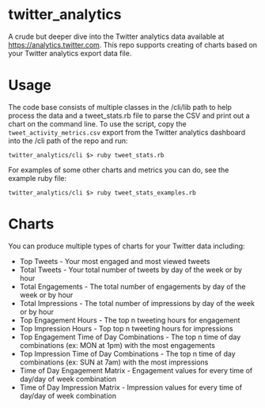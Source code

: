 twitter_analytics
=================

A crude but deeper dive into the Twitter analytics data available at https://analytics.twitter.com. This repo supports creating of charts based on your Twitter analytics export data file.

Usage
=====
The code base consists of multiple classes in the /cli/lib path to help process the data and a tweet_stats.rb file to parse the CSV and print out a chart on the command line.  To use the script, copy the `tweet_activity_metrics.csv` export from the Twitter analytics dashboard into the /cli path of the repo and run:

    twitter_analytics/cli $> ruby tweet_stats.rb
    
For examples of some other charts and metrics you can do, see the example ruby file:

    twitter_analytics/cli $> ruby tweet_stats_examples.rb
    

Charts
======
You can produce multiple types of charts for your Twitter data including:

* Top Tweets - Your most engaged and most viewed tweets
* Total Tweets - Your total number of tweets by day of the week or by hour
* Total Engagements - The total number of engagements by day of the week or by hour
* Total Impressions - The total number of impressions by day of the week or by hour
* Top Engagement Hours - The top n tweeting hours for engagement
* Top Impression Hours - Top top n tweeting hours for impressions
* Top Engagement Time of Day Combinations - The top n time of day combinations (ex: MON at 1pm) with the most engagements
* Top Impression Time of Day Combinations - The top n time of day combinations (ex: SUN at 7am) with the most impressions
* Time of Day Engagement Matrix - Engagement values for every time of day/day of week combination
* Time of Day Impression Matrix - Impression values for every time of day/day of week combination

